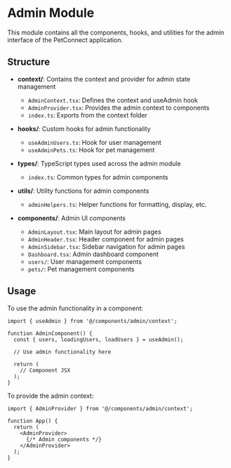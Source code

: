 # Admin Module

This module contains all the components, hooks, and utilities for the admin interface of the PetConnect application.

## Structure

- **context/**: Contains the context and provider for admin state management
  - `AdminContext.tsx`: Defines the context and useAdmin hook
  - `AdminProvider.tsx`: Provides the admin context to components
  - `index.ts`: Exports from the context folder

- **hooks/**: Custom hooks for admin functionality
  - `useAdminUsers.ts`: Hook for user management
  - `useAdminPets.ts`: Hook for pet management

- **types/**: TypeScript types used across the admin module
  - `index.ts`: Common types for admin components

- **utils/**: Utility functions for admin components
  - `adminHelpers.ts`: Helper functions for formatting, display, etc.

- **components/**: Admin UI components
  - `AdminLayout.tsx`: Main layout for admin pages
  - `AdminHeader.tsx`: Header component for admin pages
  - `AdminSidebar.tsx`: Sidebar navigation for admin pages
  - `Dashboard.tsx`: Admin dashboard component
  - `users/`: User management components
  - `pets/`: Pet management components

## Usage

To use the admin functionality in a component:

```tsx
import { useAdmin } from '@/components/admin/context';

function AdminComponent() {
  const { users, loadingUsers, loadUsers } = useAdmin();
  
  // Use admin functionality here
  
  return (
    // Component JSX
  );
}
```

To provide the admin context:

```tsx
import { AdminProvider } from '@/components/admin/context';

function App() {
  return (
    <AdminProvider>
      {/* Admin components */}
    </AdminProvider>
  );
}
```
